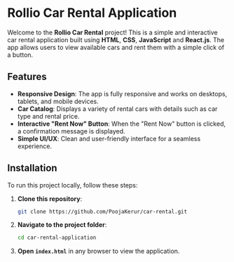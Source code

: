 # Rollio Car Rental Application

Welcome to the **Rollio Car Rental** project! This is a simple and interactive car rental application built using **HTML**, **CSS**, **JavaScript** and **React.js**. The app allows users to view available cars and rent them with a simple click of a button.

## Features
- **Responsive Design**: The app is fully responsive and works on desktops, tablets, and mobile devices.
- **Car Catalog**: Displays a variety of rental cars with details such as car type and rental price.
- **Interactive "Rent Now" Button**: When the "Rent Now" button is clicked, a confirmation message is displayed.
- **Simple UI/UX**: Clean and user-friendly interface for a seamless experience.

## Installation

To run this project locally, follow these steps:

1. **Clone this repository**:
    ```bash
    git clone https://github.com/PoojaKerur/car-rental.git
    ```

2. **Navigate to the project folder**:
    ```bash
    cd car-rental-application
    ```

3. **Open `index.html`** in any browser to view the application.
